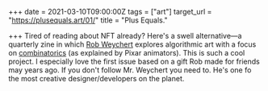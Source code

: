 +++
date = 2021-03-10T09:00:00Z
tags = ["art"]
target_url = "https://plusequals.art/01/"
title = "Plus Equals."

+++
Tired of reading about NFT already? Here's a swell alternative—a quarterly zine in which [Rob Weychert](https://robweychert.com/) explores algorithmic art with a focus on [combinatorics](https://www.khanacademy.org/computing/pixar/crowds/crowds-1/v/intro-crowds) (as explained by Pixar animators). This is such a cool project. I especially love the first issue based on a gift Rob made for friends may years ago. If you don't follow Mr. Weychert you need to. He's one fo the most creative designer/developers on the planet.